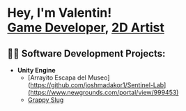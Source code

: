 <h1>Hey, I'm Valentin! <br/><a href="https://darklordvalen.newgrounds.com/">Game Developer</a>, <a href="https://www.linkedin.com/in/joshmadakor/">2D Artist</a></h1>

<h2>👨‍💻 Software Development Projects:</h2>

- <b>Unity Engine</b>
  - [Arrayito Escapa del Museo](https://github.com/joshmadakor1/Sentinel-Lab](https://www.newgrounds.com/portal/view/999453)
  - [Grappy Slug](https://github.com/joshmadakor1/Jwipe.PowerShell)

[instagram]: https://www.instagram.com/val.en_wk/
[linkedin]: https://www.linkedin.com/in/valentin-maximo-perez-villalba-36abb3332/
[WhatsApp]: 1130776659
<!--


Here are some ideas to get you started:

- 🔭 I’m currently working on ...
- 🌱 I’m currently learning ...
- 👯 I’m looking to collaborate on ...
- 🤔 I’m looking for help with ...
- 💬 Ask me about ...
- 📫 How to reach me: ...
- 😄 Pronouns: ...
- ⚡ Fun fact: ...
-->
